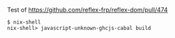 Test of https://github.com/reflex-frp/reflex-dom/pull/474
```
$ nix-shell
nix-shell> javascript-unknown-ghcjs-cabal build
```
